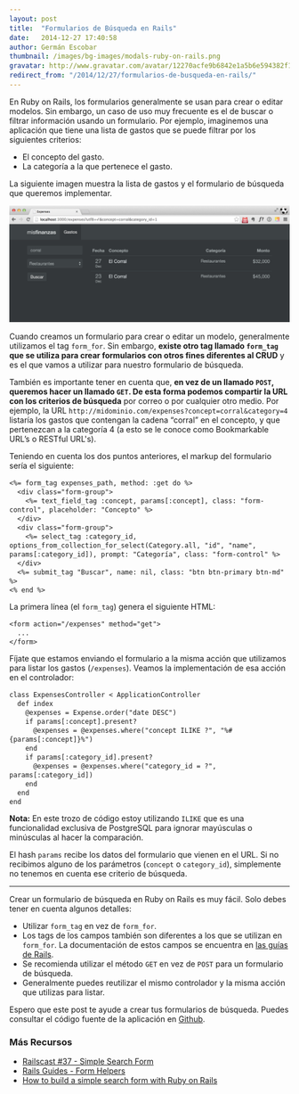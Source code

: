 ```yaml
---
layout: post
title:  "Formularios de Búsqueda en Rails"
date:   2014-12-27 17:40:58
author: Germán Escobar
thumbnail: /images/bg-images/modals-ruby-on-rails.png
gravatar: http://www.gravatar.com/avatar/12270acfe9b6842e1a5b6e594382f149.jpg?s=80
redirect_from: "/2014/12/27/formularios-de-busqueda-en-rails/"
---
```


En Ruby on Rails, los formularios generalmente se usan para crear o editar modelos. Sin embargo, un caso de uso muy frecuente es el de buscar o filtrar información usando un formulario. Por ejemplo, imaginemos una aplicación que tiene una lista de gastos que se puede filtrar por los siguientes criterios:

* El concepto del gasto.
* La categoría a la que pertenece el gasto.

La siguiente imagen muestra la lista de gastos y el formulario de búsqueda que queremos implementar.

![Mis Finanzas](/images/mis-finanzas.png)

Cuando creamos un formulario para crear o editar un modelo, generalmente utilizamos el tag `form_for`. Sin embargo, <strong>existe otro tag llamado `form_tag` que se utiliza para crear formularios con otros fines diferentes al CRUD</strong> y es el que vamos a utilizar para nuestro formulario de búsqueda.

También es importante tener en cuenta que, **en vez de un llamado `POST`, queremos hacer un llamado `GET`. De esta forma podemos compartir la URL con los criterios de búsqueda** por correo o por cualquier otro medio. Por ejemplo, la URL `http://midominio.com/expenses?concept=corral&category=4` listaría los gastos que contengan la cadena “corral” en el concepto, y que pertenezcan a la categoría 4 (a esto se le conoce como Bookmarkable URL’s o RESTful URL's).

Teniendo en cuenta los dos puntos anteriores, el markup del formulario sería el siguiente:

<pre><code class="overflow erb">&lt;%= form_tag expenses_path, method: :get do %&gt;
  &lt;div class=&quot;form-group&quot;&gt;
    &lt;%= text_field_tag :concept, params[:concept], class: &quot;form-control&quot;, placeholder: &quot;Concepto&quot; %&gt;
  &lt;/div&gt;
  &lt;div class=&quot;form-group&quot;&gt;
    &lt;%= select_tag :category_id, options_from_collection_for_select(Category.all, &quot;id&quot;, &quot;name&quot;, params[:category_id]), prompt: &quot;Categor&#237;a&quot;, class: &quot;form-control&quot; %&gt;
  &lt;/div&gt;
  &lt;%= submit_tag &quot;Buscar&quot;, name: nil, class: &quot;btn btn-primary btn-md&quot; %&gt;
&lt;% end %&gt;</code></pre>

La primera línea (el `form_tag`) genera el siguiente HTML:

<pre><code class="html">&lt;form action=&quot;/expenses&quot; method=&quot;get&quot;&gt;
  ...
&lt;/form&gt;</code></pre>

Fíjate que estamos enviando el formulario a la misma acción que utilizamos para listar los gastos (`/expenses`). Veamos la implementación de esa acción en el controlador:

<pre><code class="overflow ruby">class ExpensesController &lt; ApplicationController
  def index
    @expenses = Expense.order("date DESC")
    if params[:concept].present?
      @expenses = @expenses.where("concept ILIKE ?", "%#{params[:concept]}%")
    end
    if params[:category_id].present?
      @expenses = @expenses.where("category_id = ?", params[:category_id])
    end
  end
end</code></pre>

**Nota:** En este trozo de código estoy utilizando `ILIKE` que es una funcionalidad exclusiva de PostgreSQL para ignorar mayúsculas o minúsculas al hacer la comparación.

El hash `params` recibe los datos del formulario que vienen en el URL. Si no recibimos alguno de los parámetros (`concept` o `category_id`), simplemente no tenemos en cuenta ese criterio de búsqueda.

***

Crear un formulario de búsqueda en Ruby on Rails es muy fácil. Solo debes tener en cuenta algunos detalles:

* Utilizar `form_tag` en vez de `form_for`.
* Los tags de los campos también son diferentes a los que se utilizan en `form_for`. La documentación de estos campos se encuentra en [las guías de Rails](http://guides.rubyonrails.org/form_helpers.html).
* Se recomienda utilizar el método `GET` en vez de `POST` para un formulario de búsqueda.
* Generalmente puedes reutilizar el mismo controlador y la misma acción que utilizas para listar.

Espero que este post te ayude a crear tus formularios de búsqueda. Puedes consultar el código fuente de la aplicación en [Github](https://github.com/makeitrealcamp/rails-search-form).

### Más Recursos

* [Railscast #37 - Simple Search Form](http://railscasts.com/episodes/37-simple-search-form)
* [Rails Guides - Form Helpers](http://guides.rubyonrails.org/form_helpers.html)
* [How to build a simple search form with Ruby on Rails](http://www.jorgecoca.com/buils-search-form-ruby-rails/)